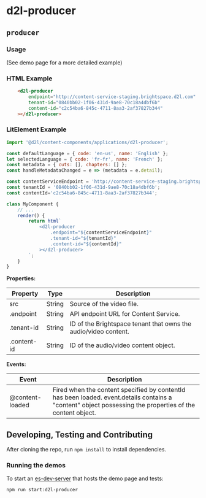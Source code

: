 # d2l-producer

## `producer`

### Usage
(See demo page for a more detailed example)

### HTML Example

```html
	<d2l-producer
		endpoint="http://content-service-staging.brightspace.d2l.com"
		tenant-id="0840bb02-1f06-431d-9ae8-70c18a4dbf6b"
		content-id="c2c54ba6-845c-4711-8aa3-2af37827b344"
	></d2l-producer>
```

### LitElement Example

```js
import '@d2l/content-components/applications/d2l-producer';

const defaultLanguage = { code: 'en-us', name: 'English' };
let selectedLanguage = { code: 'fr-fr', name: 'French' };
const metadata = { cuts: [], chapters: [] };
const handleMetadataChanged = e => (metadata = e.detail);

const contentServiceEndpoint = 'http://content-service-staging.brightspace.d2l.com';
const tenantId = '0840bb02-1f06-431d-9ae8-70c18a4dbf6b';
const contentId='c2c54ba6-845c-4711-8aa3-2af37827b344';

class MyComponent {
	// ...
	render() {
		return html`
			<d2l-producer
				.endpoint="${contentServiceEndpoint}"
				.tenant-id="${tenantId}"
				.content-id="${contentId}"
			></d2l-producer>
		`;
	}
}
```

**Properties:**

| Property | Type | Description |
|--|--|--|
| src | String | Source of the video file. |
| .endpoint | String | API endpoint URL for Content Service. |
| .tenant-id | String | ID of the Brightspace tenant that owns the audio/video content. |
| .content-id | String | ID of the audio/video content object. |

**Events:**

| Event | Description |
|--|--|
| @content-loaded | Fired when the content specified by contentId has been loaded. event.details contains a "content" object possessing the properties of the content object. |

## Developing, Testing and Contributing

After cloning the repo, run `npm install` to install dependencies.

### Running the demos

To start an [es-dev-server](https://open-wc.org/developing/es-dev-server.html) that hosts the demo page and tests:

```shell
npm run start:d2l-producer
```
